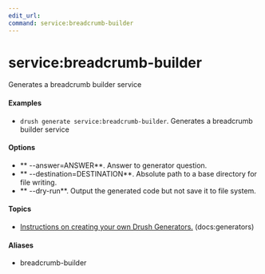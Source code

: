 ```yaml
---
edit_url: 
command: service:breadcrumb-builder
---
```

# service:breadcrumb-builder

Generates a breadcrumb builder service

#### Examples

- <code>drush generate service:breadcrumb-builder</code>. Generates a breadcrumb builder service

#### Options

- ** --answer=ANSWER**. Answer to generator question.
- ** --destination=DESTINATION**. Absolute path to a base directory for file writing.
- ** --dry-run**. Output the generated code but not save it to file system.

#### Topics

- [Instructions on creating your own Drush Generators.](../../vendor/drush/drush/docs/generators.md) (docs:generators)

#### Aliases

- breadcrumb-builder

